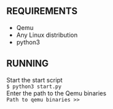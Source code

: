 ## REQUIREMENTS<br>
* Qemu<br>
* Any Linux distribution<br>
* python3<br>

## RUNNING<br>
Start the start script<br>
`$ python3 start.py`<br>
Enter the path to the Qemu binaries<br>
`Path to qemu binaries >>`

